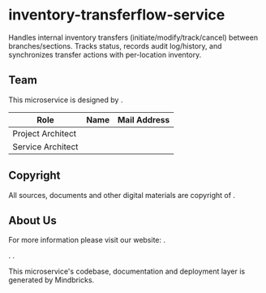 # inventory-transferflow-service

Handles internal inventory transfers (initiate/modify/track/cancel) between branches/sections. Tracks status, records audit log/history, and synchronizes transfer actions with per-location inventory.

## Team

This microservice is designed by .

| Role              | Name | Mail Address |
| ----------------- | ---- | ------------ |
| Project Architect |      |              |
| Service Architect |      |              |

## Copyright

All sources, documents and other digital materials are copyright of .

## About Us

For more information please visit our website: .

.
.

This microservice's codebase, documentation and deployment layer is generated by Mindbricks.
